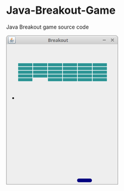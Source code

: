 # Java-Breakout-Game
Java Breakout game source code

![Breakout game screenshot](breakout_game.png)

